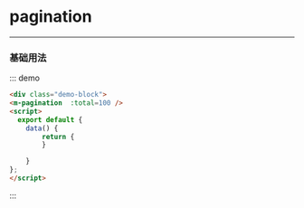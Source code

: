 # pagination

---

### 基础用法

<div class="demo-block" >
<m-pagination :total=100 />

<script>
    export default {
  name: "App",
  data() {
    return {
      
    };
  }
};
</script>
</div>

::: demo

```html
<div class="demo-block">
<m-pagination  :total=100 />
<script>
  export default {
    data() {
        return {
        }

    }
};
</script>
```

:::